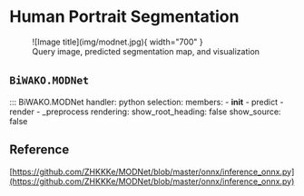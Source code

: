 # Human Portrait Segmentation

<figure markdown>
  ![Image title](img/modnet.jpg){ width="700" }
  <figcaption>Query image, predicted segmentation map, and visualization</figcaption>
</figure>

## `BiWAKO.MODNet`

::: BiWAKO.MODNet
    handler: python
    selection:
        members:
            - __init__
            - predict
            - render
            - _preprocess
    rendering:
        show_root_heading: false
        show_source: false

## Reference

[https://github.com/ZHKKKe/MODNet/blob/master/onnx/inference_onnx.py](https://github.com/ZHKKKe/MODNet/blob/master/onnx/inference_onnx.py)
